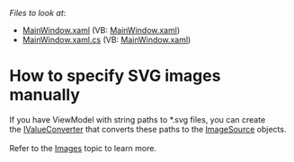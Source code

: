 <!-- default file list -->
*Files to look at*:

* [MainWindow.xaml](./CS/SpecifySVGImagesManually/MainWindow.xaml) (VB: [MainWindow.xaml](./VB/SpecifySVGImagesManually/MainWindow.xaml))
* [MainWindow.xaml.cs](./CS/SpecifySVGImagesManually/MainWindow.xaml.cs) (VB: [MainWindow.xaml](./VB/SpecifySVGImagesManually/MainWindow.xaml))
<!-- default file list end -->
# How to specify SVG images manually


If you have ViewModel with string paths to *.svg files, you can create the <a href="https://msdn.microsoft.com/library/system.windows.data.ivalueconverter">IValueConverter</a> that converts these paths to the <a href="https://msdn.microsoft.com/library/system.windows.media.imagesource">ImageSource</a> objects.<br><br>Refer to the <a href="https://documentation.devexpress.com/WPF/114013/Common-Concepts/Images">Images</a> topic to learn more.

<br/>


